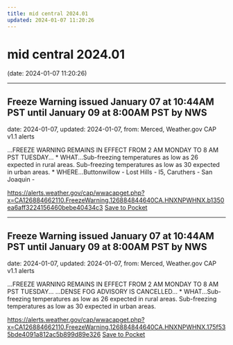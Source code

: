```yaml
---
title: mid central 2024.01
updated: 2024-01-07 11:20:26
---
```


# mid central 2024.01

(date: 2024-01-07 11:20:26)

---

## Freeze Warning issued January 07 at 10:44AM PST until January 09 at 8:00AM PST by NWS

date: 2024-01-07, updated: 2024-01-07, from: Merced, Weather.gov CAP v1.1 alerts

...FREEZE WARNING REMAINS IN EFFECT FROM 2 AM MONDAY TO 8 AM PST TUESDAY... * WHAT...Sub-freezing temperatures as low as 26 expected in rural areas. Sub-freezing temperatures as low as 30 expected in urban areas. * WHERE...Buttonwillow - Lost Hills - I5, Caruthers - San Joaquin -

<span class="feed-item-link">
<a href="https://alerts.weather.gov/cap/wwacapget.php?x=CA126884662110.FreezeWarning.126884844640CA.HNXNPWHNX.b1350ea6aff3224156460bebe40434c3">https://alerts.weather.gov/cap/wwacapget.php?x=CA126884662110.FreezeWarning.126884844640CA.HNXNPWHNX.b1350ea6aff3224156460bebe40434c3</a> <a href="https://getpocket.com/save" class="pocket-btn" data-lang="en" data-save-url="https://alerts.weather.gov/cap/wwacapget.php?x=CA126884662110.FreezeWarning.126884844640CA.HNXNPWHNX.b1350ea6aff3224156460bebe40434c3">Save to Pocket</a>
</span>

---

## Freeze Warning issued January 07 at 10:44AM PST until January 09 at 8:00AM PST by NWS

date: 2024-01-07, updated: 2024-01-07, from: Merced, Weather.gov CAP v1.1 alerts

...FREEZE WARNING REMAINS IN EFFECT FROM 2 AM MONDAY TO 8 AM PST TUESDAY... ...DENSE FOG ADVISORY IS CANCELLED... * WHAT...Sub-freezing temperatures as low as 26 expected in rural areas. Sub-freezing temperatures as low as 30 expected in urban areas.

<span class="feed-item-link">
<a href="https://alerts.weather.gov/cap/wwacapget.php?x=CA126884662110.FreezeWarning.126884844640CA.HNXNPWHNX.175f535bde4091a812ac5b899d89e326">https://alerts.weather.gov/cap/wwacapget.php?x=CA126884662110.FreezeWarning.126884844640CA.HNXNPWHNX.175f535bde4091a812ac5b899d89e326</a> <a href="https://getpocket.com/save" class="pocket-btn" data-lang="en" data-save-url="https://alerts.weather.gov/cap/wwacapget.php?x=CA126884662110.FreezeWarning.126884844640CA.HNXNPWHNX.175f535bde4091a812ac5b899d89e326">Save to Pocket</a>
</span>



<script type="text/javascript">!function(d,i){if(!d.getElementById(i)){var j=d.createElement("script");j.id=i;j.src="https://widgets.getpocket.com/v1/j/btn.js?v=1";var w=d.getElementById(i);d.body.appendChild(j);}}(document,"pocket-btn-js");</script>

